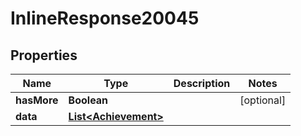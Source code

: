 

# InlineResponse20045

## Properties

Name | Type | Description | Notes
------------ | ------------- | ------------- | -------------
**hasMore** | **Boolean** |  |  [optional]
**data** | [**List&lt;Achievement&gt;**](Achievement.md) |  | 



